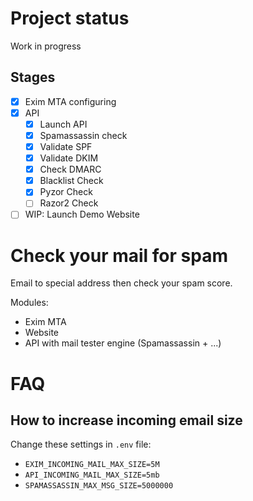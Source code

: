 # Project status

Work in progress

## Stages

* [x] Exim MTA configuring
* [x] API
  * [x] Launch API
  * [x] Spamassassin check
  * [x] Validate SPF
  * [x] Validate DKIM
  * [x] Check DMARC
  * [x] Blacklist Check
  * [x] Pyzor Check
  * [ ] Razor2 Check
* [ ] WIP: Launch Demo Website

# Check your mail for spam

Email to special address then check your spam score.

Modules:

* Exim MTA
* Website
* API with mail tester engine (Spamassassin + ...)

# FAQ

## How to increase incoming email size

Change these settings in `.env` file:

* `EXIM_INCOMING_MAIL_MAX_SIZE=5M`
* `API_INCOMING_MAIL_MAX_SIZE=5mb`
* `SPAMASSASSIN_MAX_MSG_SIZE=5000000`
